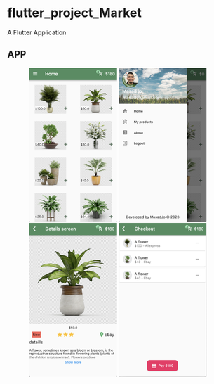 # flutter_project_Market

A Flutter Application

## APP


<div align="center">
  <img src="./screenshots/home.png" width="200" height="350" title="home">
  <img src="./screenshots/setting.png" width="200" height="350" title="setting">
  <img src="./screenshots/deatils.png" width="200" height="350" title="deatils">
  <img src="./screenshots/checkout.png" width="200" height="350" title="checkout">
</div>
